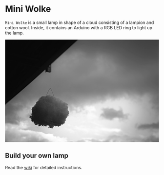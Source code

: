 # Mini Wolke
`Mini Wolke` is a small lamp in shape of a cloud consisting of a lampion and cotton wool. Inside, it contains an Arduino with a RGB LED ring to light up the lamp.

![MiniWolke](MiniWolke.jpg)

## Build your own lamp
Read the [wiki](http://github.com/philenius/MiniWolke/wiki) for detailed instructions.
